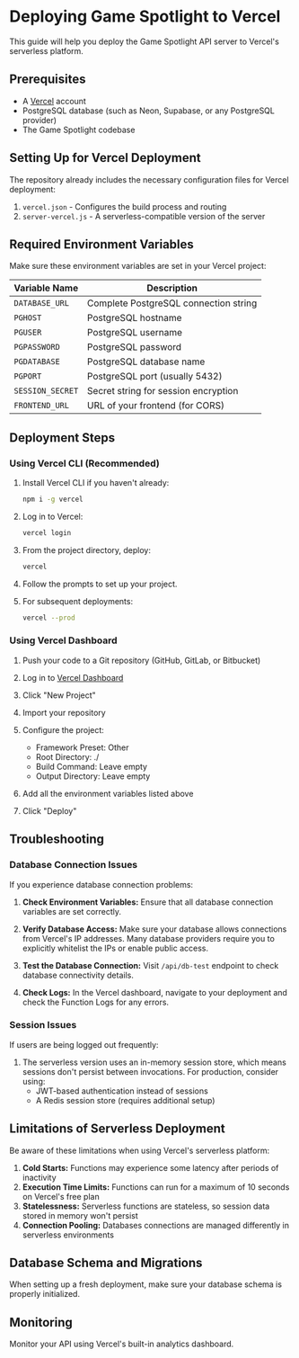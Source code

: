 # Deploying Game Spotlight to Vercel

This guide will help you deploy the Game Spotlight API server to Vercel's serverless platform.

## Prerequisites

- A [Vercel](https://vercel.com) account
- PostgreSQL database (such as Neon, Supabase, or any PostgreSQL provider)
- The Game Spotlight codebase

## Setting Up for Vercel Deployment

The repository already includes the necessary configuration files for Vercel deployment:

1. `vercel.json` - Configures the build process and routing
2. `server-vercel.js` - A serverless-compatible version of the server

## Required Environment Variables

Make sure these environment variables are set in your Vercel project:

| Variable Name | Description |
|---------------|-------------|
| `DATABASE_URL` | Complete PostgreSQL connection string |
| `PGHOST` | PostgreSQL hostname |
| `PGUSER` | PostgreSQL username |
| `PGPASSWORD` | PostgreSQL password |
| `PGDATABASE` | PostgreSQL database name |
| `PGPORT` | PostgreSQL port (usually 5432) |
| `SESSION_SECRET` | Secret string for session encryption |
| `FRONTEND_URL` | URL of your frontend (for CORS) |

## Deployment Steps

### Using Vercel CLI (Recommended)

1. Install Vercel CLI if you haven't already:
   ```bash
   npm i -g vercel
   ```

2. Log in to Vercel:
   ```bash
   vercel login
   ```

3. From the project directory, deploy:
   ```bash
   vercel
   ```

4. Follow the prompts to set up your project.

5. For subsequent deployments:
   ```bash
   vercel --prod
   ```

### Using Vercel Dashboard

1. Push your code to a Git repository (GitHub, GitLab, or Bitbucket)

2. Log in to [Vercel Dashboard](https://vercel.com/dashboard)

3. Click "New Project"

4. Import your repository

5. Configure the project:
   - Framework Preset: Other
   - Root Directory: ./
   - Build Command: Leave empty
   - Output Directory: Leave empty

6. Add all the environment variables listed above

7. Click "Deploy"

## Troubleshooting

### Database Connection Issues

If you experience database connection problems:

1. **Check Environment Variables:** Ensure that all database connection variables are set correctly.

2. **Verify Database Access:** Make sure your database allows connections from Vercel's IP addresses. Many database providers require you to explicitly whitelist the IPs or enable public access.

3. **Test the Database Connection:** Visit `/api/db-test` endpoint to check database connectivity details.

4. **Check Logs:** In the Vercel dashboard, navigate to your deployment and check the Function Logs for any errors.

### Session Issues

If users are being logged out frequently:

1. The serverless version uses an in-memory session store, which means sessions don't persist between invocations. For production, consider using:
   - JWT-based authentication instead of sessions
   - A Redis session store (requires additional setup)

## Limitations of Serverless Deployment

Be aware of these limitations when using Vercel's serverless platform:

1. **Cold Starts:** Functions may experience some latency after periods of inactivity
2. **Execution Time Limits:** Functions can run for a maximum of 10 seconds on Vercel's free plan
3. **Statelessness:** Serverless functions are stateless, so session data stored in memory won't persist
4. **Connection Pooling:** Databases connections are managed differently in serverless environments

## Database Schema and Migrations

When setting up a fresh deployment, make sure your database schema is properly initialized.

## Monitoring

Monitor your API using Vercel's built-in analytics dashboard.